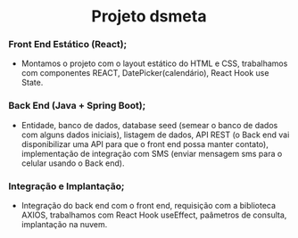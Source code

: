 <h1 align="center"> Projeto dsmeta </h1>

<h3> Front End Estático (React); </h3>

<ul>
	<li>Montamos o projeto com o layout estático do HTML e CSS, trabalhamos com componentes REACT, DatePicker(calendário), React Hook use State.  </li>
</ul>

<h3> Back End (Java + Spring Boot); </h3>

<ul>
	<li>Entidade, banco de dados, database seed (semear o banco de dados com alguns dados iniciais), listagem de dados, API REST (o Back end vai disponibilizar uma API
  para que o front end possa manter contato), implementação de integração com SMS (enviar mensagem sms para o celular usando o Back end).</li>
</ul>

<h3> Integração e Implantação; </h3>

<ul>
	<li>Integração do back end com o front end, requisição com a biblioteca AXIOS, trabalhamos com React Hook useEffect, paâmetros de consulta, implantação na nuvem.</li>
</ul




